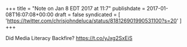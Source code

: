+++
title = "Note on Jan 8 EDT 2017 at 11:7"
publishdate = 2017-01-08T16:07:08+00:00
draft = false
syndicated = [ 'https://twitter.com/chrisjohndeluca/status/818126901990531100?s=20' ]
+++

Did Media Literacy Backfire? https://t.co/yJxg2SxEiS
